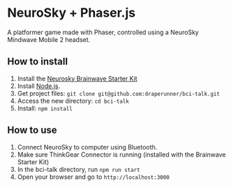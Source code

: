 # NeuroSky + Phaser.js

A platformer game made with Phaser, controlled using a NeuroSky Mindwave Mobile 2 headset.

## How to install

1. Install the [Neurosky Brainwave Starter Kit](http://developer.neurosky.com/docs/doku.php?id=mindwavemobile)
2. Install [Node.js](https://nodejs.org/en/download/).
3. Get project files: `git clone git@github.com:draperunner/bci-talk.git`
4. Access the new directory: `cd bci-talk`
5. Install: `npm install`


## How to use
1. Connect NeuroSky to computer using Bluetooth.
2. Make sure ThinkGear Connector is running (installed with the Brainwave Starter Kit)
3. In the bci-talk directory, run `npm run start`
4. Open your browser and go to `http://localhost:3000`
